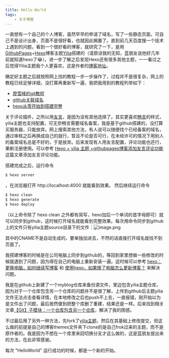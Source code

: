 ```yaml
---
title: Hello World
tags:
	- 关于博客
---
```

一直想有一个自己的个人博客，虽然早早的申请了域名，写了一些静态页面，可自己不是设计出身，页面不是很好看，也就因此搁置了。直到前几天百度搜一个技术上遇到的问题，看到一个很好看的博客，就研究了一下，是用[GithubPages](https://github.com/)+[Hexo](https://hexo.io/)博客主题[Yilia](https://github.com/litten/hexo-theme-yilia)搭建的（请原谅我的无知，蓝朋友说他好几年前就知道hexo了😂）。进一步了解之后发现Hexo还有很多其他主题，一一看过之后觉得Yilia主题我个人更喜欢，这是作者的[博客地址](http://litten.me/)。

确定好主题之后就按照网上找的教程一步一步操作了，过程并不是很复杂，网上的教程已经足够详细，没打算再重新写一遍，我把我用到的教程列举如下：
- [廖雪峰的git教程](https://www.liaoxuefeng.com/wiki/0013739516305929606dd18361248578c67b8067c8c017b000/)
- [github关联域名](https://jingyan.baidu.com/article/dca1fa6fa1e403f1a5405262.html)
- [hexo从零开始到搭建完整](http://www.cnblogs.com/visugar/p/6821777.html)

关于评论插件，之所以用[友言](http://www.uyan.cc/)，是因为没有其他选择了。其实更喜欢[畅言](http://changyan.kuaizhan.com/)的样式，yilia主题也支持配置，可无奈畅言需要域名备案，我是基于github搭建的，没打算买服务器，只能放弃。网上搜索其他方法，有人说可以随便找个已经备案的域名，通过审核之后再换成自己的就行，暂且不论是否可行，在未经许可的情况下用别人的备案域名总是不好的，于是放弃。后来发现有人用友言配置，评论功能也还行，果断注册使用。可以参考 [Hexo + yilia 主题 +githubpages博客添加友言评论功能](http://www.jianshu.com/p/b2abb157f1fa) 这篇文章添加友言评论功能。

搭建完成之后，运行命令
``` bash
$ hexo server
```
，在浏览器打开 http://localhost:4000 就能看到效果。
然后继续运行命令
``` bash
$ hexo clean
$ hexo generate
$ hexo deploy
```
（以上命令除了 hexo clean 之外都有简写，hexo加后一个单词的首字母即可）就可以同步到github，这时候打开域名就能看到完整效果。每次用命令同步到github上的文件只有yilia主题source目录下的文件：![image.png](http://upload-images.jianshu.io/upload_images/1657993-14ffaed82e5ef725.png?imageMogr2/auto-orient/strip%7CimageView2/2/w/1240)

其中的CNAME不是自动生成的，要单独加进去，不然的话直接打开域名就找不到页面了。

我搭建博客的时候是在公司电脑上同步到github的，等回到家里想做一些修改的时候就遇到了问题，因为得在自己的电脑上重新安装一遍。这时候可以参考 [hexo：更换电脑，如何继续写博客](http://blog.csdn.net/eternity1118_/article/details/71194395?ref=myread)  和 [使用hexo，如果换了电脑怎么更新博客？](https://www.zhihu.com/question/21193762) 来解决问题。

我是在github上新建了一个myblog仓库来备份源文件，里边包含yilia主题仓库，因为对于一个仓库包含另一个仓库的问题并不是很了解，上传到github后主题yilia文件无法点击查看详情，在本地修改之后也push不上去，一直报错，刚开始以为是文件出了问题，最后居然傻到把整个库删了重建，结果还是一样。后来找到相关文章[【Git】子模块：一个仓库包含另一个仓库](http://www.jianshu.com/p/491609b1c426)，解决了我的困惑。

不过最后用了另外一种方法，先fork了[yilia主题](https://github.com/litten/hexo-theme-yilia)，然后在其基础上修改提交，但这么做的前提是自己的博客themes文件夹下clone的是自己frok过来的主题，而不是原作者的。我是因为不想在一个库里来回切换分支才这么做的，这是蓝朋友提出来的方法，在此非常感谢。

每次 "HelloWorld" 运行成功的时候，都是一个新的开始。

























